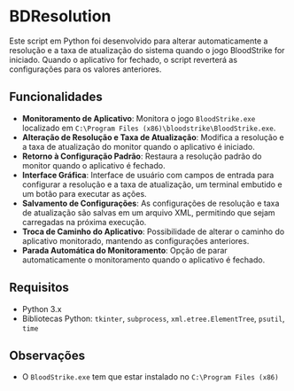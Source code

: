 # BDResolution

Este script em Python foi desenvolvido para alterar automaticamente a resolução e a taxa de atualização do sistema quando o jogo BloodStrike for iniciado. Quando o aplicativo for fechado, o script reverterá as configurações para os valores anteriores.

## Funcionalidades

- **Monitoramento de Aplicativo**: Monitora o jogo `BloodStrike.exe` localizado em `C:\Program Files (x86)\bloodstrike\BloodStrike.exe`.
- **Alteração de Resolução e Taxa de Atualização**: Modifica a resolução e a taxa de atualização do monitor quando o aplicativo é iniciado.
- **Retorno à Configuração Padrão**: Restaura a resolução padrão do monitor quando o aplicativo é fechado.
- **Interface Gráfica**: Interface de usuário com campos de entrada para configurar a resolução e a taxa de atualização, um terminal embutido e um botão para executar as ações.
- **Salvamento de Configurações**: As configurações de resolução e taxa de atualização são salvas em um arquivo XML, permitindo que sejam carregadas na próxima execução.
- **Troca de Caminho do Aplicativo**: Possibilidade de alterar o caminho do aplicativo monitorado, mantendo as configurações anteriores.
- **Parada Automática do Monitoramento**: Opção de parar automaticamente o monitoramento quando o aplicativo é fechado.

## Requisitos

- Python 3.x
- Bibliotecas Python: `tkinter`, `subprocess`, `xml.etree.ElementTree`, `psutil`, `time`

## Observações

- O `BloodStrike.exe` tem que estar instalado no `C:\Program Files (x86)`

